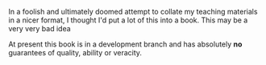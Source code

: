 In a foolish and ultimately doomed attempt to collate my teaching materials in a nicer format, I thought I'd put a lot of this into a book. This may be a very very bad idea


At present this book is in a development branch and has absolutely **no** guarantees of quality, ability or veracity. 
